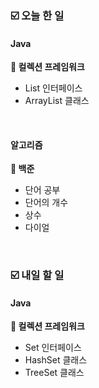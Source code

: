 ### ☑️  오늘 한 일
#### Java
<strong>📌 컬렉션 프레임워크</strong>
  - List 인터페이스
  - ArrayList 클래스

<br>

#### 알고리즘
<strong>🥉 백준</strong>
  - 단어 공부
  - 단어의 개수
  - 상수
  - 다이얼

<br>

### ☑️  내일 할 일
#### Java
<strong>📌 컬렉션 프레임워크</strong>
  - Set 인터페이스
  - HashSet 클래스
  - TreeSet 클래스